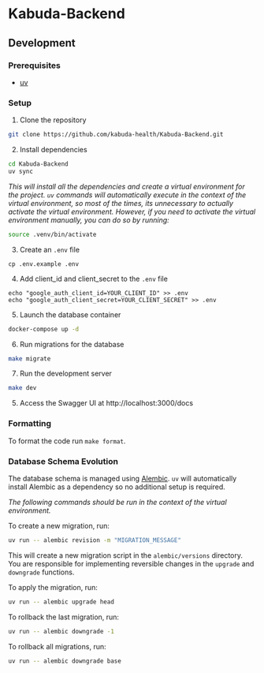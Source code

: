 # Kabuda-Backend

## Development

### Prerequisites

- [uv](https://docs.astral.sh/uv/getting-started/installation/#homebrew)

### Setup

1. Clone the repository

```bash
git clone https://github.com/kabuda-health/Kabuda-Backend.git
```

2. Install dependencies

```bash
cd Kabuda-Backend
uv sync
```

_This will install all the dependencies and create a virtual environment for the project. `uv` commands will automatically execute in the context of the virtual environment, so most of the times, its unnecessary to actually activate the virtual environment. However, if you need to activate the virtual environment manually, you can do so by running:_

```bash
source .venv/bin/activate
```

3. Create an `.env` file

```
cp .env.example .env
```

4. Add client_id and client_secret to the `.env` file

```
echo "google_auth_client_id=YOUR_CLIENT_ID" >> .env
echo "google_auth_client_secret=YOUR_CLIENT_SECRET" >> .env
```

5. Launch the database container

```bash
docker-compose up -d
```

6. Run migrations for the database

```bash
make migrate
```

7. Run the development server

```bash
make dev
```

5. Access the Swagger UI at http://localhost:3000/docs

### Formatting

To format the code run `make format`.

### Database Schema Evolution

The database schema is managed using [Alembic](https://alembic.sqlalchemy.org/en/latest/tutorial.html#create-a-migration-script). `uv` will automatically install Alembic as a dependency so no additional setup is required.

_The following commands should be run in the context of the virtual environment._

To create a new migration, run:

```bash
uv run -- alembic revision -m "MIGRATION_MESSAGE"
```

This will create a new migration script in the `alembic/versions` directory. You are responsible for implementing reversible changes in the `upgrade` and `downgrade` functions.

To apply the migration, run:

```bash
uv run -- alembic upgrade head
```

To rollback the last migration, run:

```bash
uv run -- alembic downgrade -1
```

To rollback all migrations, run:

```bash
uv run -- alembic downgrade base
```
